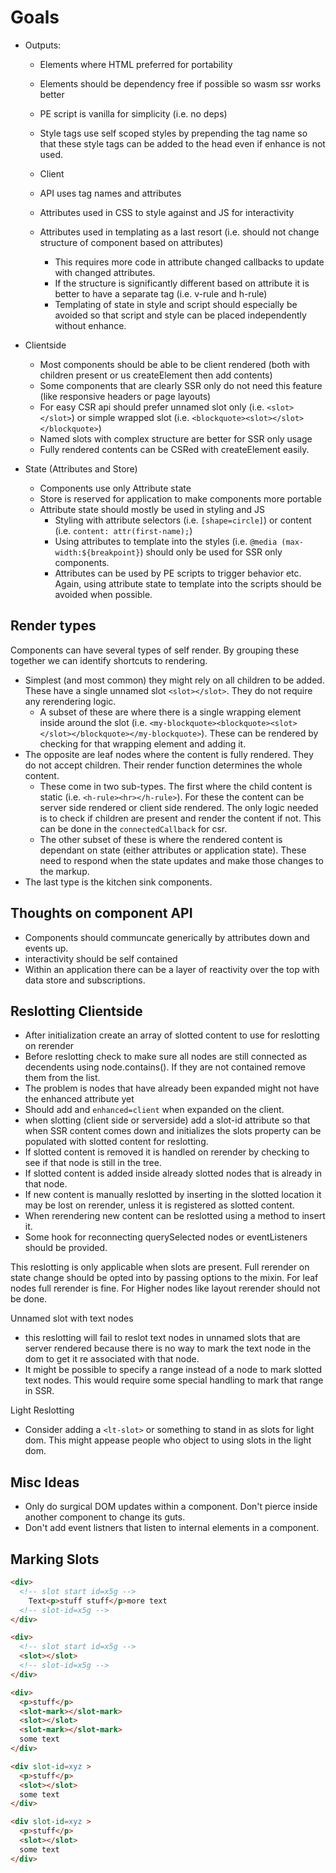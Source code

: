 # Goals
- Outputs:
  - Elements where HTML preferred for portability
  - Elements should be dependency free if possible so wasm ssr works better
  - PE script is vanilla for simplicity (i.e. no deps)
  - Style tags use self scoped styles by prepending the tag name so that these style tags can be added to the head even if enhance is not used. 

  - Client 
  - API uses tag names and attributes 
  - Attributes used in CSS to style against and JS for interactivity
  - Attributes used in templating as a last resort (i.e. should not change structure of component based on attributes)
    - This requires more code in attribute changed callbacks to update with changed attributes. 
    - If the structure is significantly different based on attribute it is better to have a separate tag (i.e. v-rule and h-rule)
    - Templating of state in style and script should especially be avoided so that script and style can be placed independently without enhance.


- Clientside
  - Most components should be able to be client rendered (both with children present or us createElement then add contents)
  - Some components that are clearly SSR only do not need this feature (like responsive headers or page layouts)
  - For easy CSR api should prefer unnamed slot only (i.e. `<slot></slot>`) or simple wrapped slot (i.e. `<blockquote><slot></slot></blockquote>`)
  - Named slots with complex structure are better for SSR only usage
  - Fully rendered contents can be CSRed with createElement easily. 

- State (Attributes and Store)
  - Components use only Attribute state
  - Store is reserved for application to make components more portable
  - Attribute state should mostly be used in styling and JS
    - Styling with attribute selectors (i.e. `[shape=circle]`) or content (i.e. `content: attr(first-name);`)
    - Using attributes to template into the styles (i.e. `@media (max-width:${breakpoint}`) should only be used for SSR only components. 
    - Attributes can be used by PE scripts to trigger behavior etc. Again, using attribute state to template into the scripts should be avoided when possible. 



## Render types
Components can have several types of self render. By grouping these together we can identify shortcuts to rendering.
- Simplest (and most common) they might rely on all children to be added. These have a single unnamed slot `<slot></slot>`. They do not require any rerendering logic.
  - A subset of these are where there is a single wrapping element inside around the slot (i.e. `<my-blockquote><blockquote><slot></slot></blockquote></my-blockquote>`).
  These can be rendered by checking for that wrapping element and adding it.
- The opposite are leaf nodes where the content is fully rendered. They do not accept children. Their render function determines the whole content. 
  - These come in two sub-types. The first where the child content is static (i.e. `<h-rule><hr></h-rule>`). 
  For these the content can be server side rendered or client side rendered. The only logic needed is to check if children are present and render the content if not. 
  This can be done in the `connectedCallback` for csr.
  - The other subset of these is where the rendered content is dependant on state (either attributes or application state). These need to respond when the state updates and make those changes to the markup.
- The last type is the kitchen sink components. 


## Thoughts on component API
- Components should communcate generically by attributes down and events up.
- interactivity should be self contained 
- Within an application there can be a layer of reactivity over the top with data store and subscriptions. 


## Reslotting Clientside
- After initialization create an array of slotted content to use for reslotting on rerender
- Before reslotting check to make sure all nodes are still connected as decendents using node.contains(). If they are not contained remove them from the list.
- The problem is nodes that have already been expanded might not have the enhanced attribute yet
- Should add and `enhanced=client` when expanded on the client.
- when slotting (client side or serverside) add a slot-id attribute so that when SSR content comes down and initializes the slots property can be populated with slotted content for reslotting.
- If slotted content is removed it is handled on rerender by checking to see if that node is still in the tree.
- If slotted content is added inside already slotted nodes that is already in that node.
- If new content is manually reslotted by inserting in the slotted location it may be lost on rerender, unless it is registered as slotted content. 
- When rerendering new content can be reslotted using a method to insert it. 
- Some hook for reconnecting querySelected nodes or eventListeners should be provided.

This reslotting is only applicable when slots are present. 
Full rerender on state change should be opted into by passing options to the mixin. For leaf nodes full rerender is fine. For Higher nodes like layout rerender should not be done. 

Unnamed slot with text nodes
- this reslotting will fail to reslot text nodes in unnamed slots that are server rendered because there is no way to mark the text node in the dom to get it re associated with that node.
- It might be possible to specify a range instead of a node to mark slotted text nodes. This would require some special handling to mark that range in SSR.

Light Reslotting
- Consider adding a `<lt-slot>` or something to stand in as slots for light dom. This might appease people who object to using slots in the light dom.


## Misc Ideas
- Only do surgical DOM updates within a component. Don't pierce inside another component to change its guts. 
- Don't add event listners that listen to internal elements in a component. 

## Marking Slots
```HTML
<div>
  <!-- slot start id=x5g -->
    Text<p>stuff stuff</p>more text
  <!-- slot-id=x5g -->
</div>
```

```HTML
<div>
  <!-- slot start id=x5g -->
  <slot></slot>
  <!-- slot-id=x5g -->
</div>
```

```HTML
<div>
  <p>stuff</p>
  <slot-mark></slot-mark>
  <slot></slot>
  <slot-mark></slot-mark>
  some text
</div>
```

```HTML
<div slot-id=xyz >
  <p>stuff</p>
  <slot></slot>
  some text
</div>
```
```HTML
<div slot-id=xyz >
  <p>stuff</p>
  <slot></slot>
  some text
</div>
```
